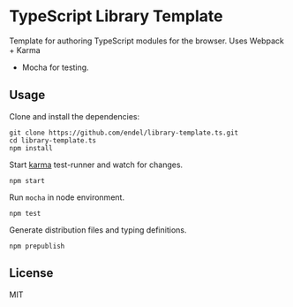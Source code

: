 TypeScript Library Template
===

Template for authoring TypeScript modules for the browser. Uses Webpack + Karma
+ Mocha for testing.

Usage
---

Clone and install the dependencies:

```
git clone https://github.com/endel/library-template.ts.git
cd library-template.ts
npm install
```

Start [karma](https://github.com/karma-runner/karma) test-runner and watch for
changes.

```
npm start
```

Run `mocha` in node environment.

```
npm test
```

Generate distribution files and typing definitions.

```
npm prepublish
```

License
---

MIT
